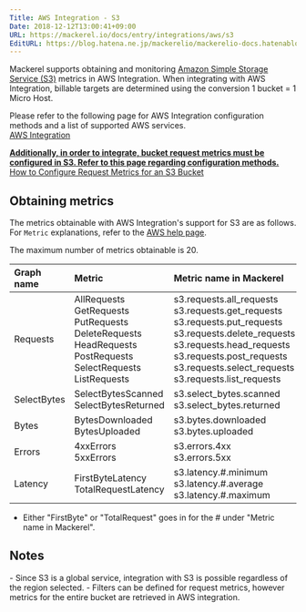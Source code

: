 ```yaml
---
Title: AWS Integration - S3
Date: 2018-12-12T13:00:41+09:00
URL: https://mackerel.io/docs/entry/integrations/aws/s3
EditURL: https://blog.hatena.ne.jp/mackerelio/mackerelio-docs.hatenablog.mackerel.io/atom/entry/10257846132683814516
---
```


Mackerel supports obtaining and monitoring <a href="https://aws.amazon.com/s3/" target="_blank">Amazon Simple Storage Service (S3)</a> metrics in AWS Integration. When integrating with AWS Integration, billable targets are determined using the conversion 1 bucket = 1 Micro Host.

Please refer to the following page for AWS Integration configuration methods and a list of supported AWS services.<br>
<a href="https://mackerel.io/docs/entry/integrations/aws">AWS Integration</a>

<b><u>Additionally, in order to integrate, bucket request metrics must be configured in S3.
Refer to this page regarding configuration methods.</u></b><br>
<a href="https://docs.aws.amazon.com/us_en/AmazonS3/latest/user-guide/configure-metrics.html">How to Configure Request Metrics for an S3 Bucket</a>

## Obtaining metrics
The metrics obtainable with AWS Integration's support for S3 are as follows. For `Metric` explanations, refer to the <a href="https://docs.aws.amazon.com/us_en/AmazonS3/latest/dev/cloudwatch-monitoring.html" target="_blank">AWS help page</a>.

The maximum number of metrics obtainable is 20.

|Graph name|Metric|Metric name in Mackerel|Unit|Statistics|
|:--|:--|:--|:--|:--|
|Requests|AllRequests<br>GetRequests<br>PutRequests<br>DeleteRequests<br>HeadRequests<br>PostRequests<br>SelectRequests<br>ListRequests|s3.requests.all_requests<br>s3.requests.get_requests<br>s3.requests.put_requests<br>s3.requests.delete_requests<br>s3.requests.head_requests<br>s3.requests.post_requests<br>s3.requests.select_requests<br>s3.requests.list_requests|integer|Sum|
|SelectBytes|SelectBytesScanned<br>SelectBytesReturned|s3.select_bytes.scanned<br>s3.select_bytes.returned|bytes|Sum|
|Bytes|BytesDownloaded<br>BytesUploaded|s3.bytes.downloaded<br>s3.bytes.uploaded|bytes|Sum|
|Errors|4xxErrors<br>5xxErrors|s3.errors.4xx<br>s3.errors.5xx|integer|Sum|
|Latency|FirstByteLatency<br>TotalRequestLatency|s3.latency.#.minimum<br>s3.latency.#.average<br>s3.latency.#.maximum|float|Minimum<br>Average<br>Maximum|

- Either "FirstByte" or "TotalRequest" goes in for the # under "Metric name in Mackerel".

<h2 id="notes">Notes</h2>
- Since S3 is a global service, integration with S3 is possible regardless of the region selected.
- Filters can be defined for request metrics, however metrics for the entire bucket are retrieved in AWS integration.
